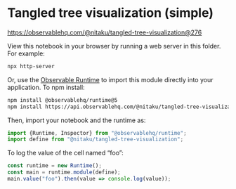 # Tangled tree visualization (simple)

https://observablehq.com/@nitaku/tangled-tree-visualization@276

View this notebook in your browser by running a web server in this folder. For
example:

~~~sh
npx http-server
~~~

Or, use the [Observable Runtime](https://github.com/observablehq/runtime) to
import this module directly into your application. To npm install:

~~~sh
npm install @observablehq/runtime@5
npm install https://api.observablehq.com/@nitaku/tangled-tree-visualization@276.tgz?v=3
~~~

Then, import your notebook and the runtime as:

~~~js
import {Runtime, Inspector} from "@observablehq/runtime";
import define from "@nitaku/tangled-tree-visualization";
~~~

To log the value of the cell named “foo”:

~~~js
const runtime = new Runtime();
const main = runtime.module(define);
main.value("foo").then(value => console.log(value));
~~~
